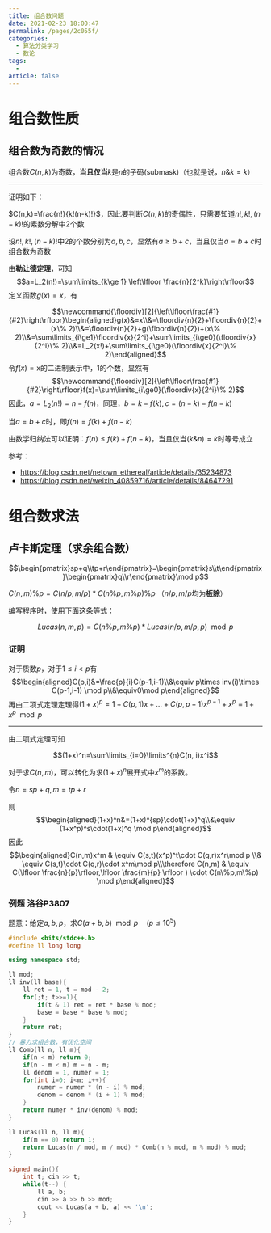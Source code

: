 ```yaml
---
title: 组合数问题
date: 2021-02-23 18:00:47
permalink: /pages/2c055f/
categories: 
  - 算法分类学习
  - 数论
tags: 
  - 
article: false
---
```



# 组合数性质

## 组合数为奇数的情况

组合数$C(n,k)$为奇数，**当且仅当**$k$是$n$的子码(submask)（也就是说，$n\&k=k$）

----

证明如下：

$C(n,k)=\frac{n!}{k!(n-k)!}$，因此要判断$C(n,k)$的奇偶性，只需要知道$n!,k!,(n-k)!$的素数分解中$2$个数

设$n!,k!,(n-k)!$中$2$的个数分别为$a,b,c$，显然有$a\ge b+c$，当且仅当$a=b+c$时组合数为奇数

由**勒让德定理**，可知
$$a=L_2(n!)=\sum\limits_{k\ge 1} \left\lfloor \frac{n}{2^k}\right\rfloor$$
定义函数$g(x)=x$，有

$$\newcommand{\floordiv}[2]{\left\lfloor\frac{#1}{#2}\right\rfloor}\begin{aligned}g(x)&=x\\&=\floordiv{n}{2}+\floordiv{n}{2}+(x\% 2)\\&=\floordiv{n}{2}+g(\floordiv{n}{2})+(x\% 2)\\&=\sum\limits_{i\ge1}\floordiv{x}{2^i}+\sum\limits_{i\ge0}(\floordiv{x}{2^i}\% 2)\\&=L_2(x!)+\sum\limits_{i\ge0}(\floordiv{x}{2^i}\% 2)\end{aligned}$$
令$f(x)=\text{x的二进制表示中，1的个数}$，显然有
$$\newcommand{\floordiv}[2]{\left\lfloor\frac{#1}{#2}\right\rfloor}f(x)=\sum\limits_{i\ge0}(\floordiv{x}{2^i}\% 2)$$
因此，$a=L_2(n!)=n-f(n)$，同理，$b=k-f(k),c=(n-k)-f(n-k)$

当$a=b+c$时，即$f(n)=f(k)+f(n-k)$



由数学归纳法可以证明：$f(n)\le f(k)+f(n-k)$，当且仅当$(k\&n)=k$时等号成立

参考：

-   https://blog.csdn.net/netown_ethereal/article/details/35234873
-   https://blog.csdn.net/weixin_40859716/article/details/84647291



# 组合数求法

## 卢卡斯定理（求余组合数）

$$\begin{pmatrix}sp+q\\tp+r\end{pmatrix}=\begin{pmatrix}s\\t\end{pmatrix}\begin{pmatrix}q\\r\end{pmatrix}\mod p$$

$C(n,m)\% p=C(n/p,m/p)*C(n\%p,m\%p)\%p$ （$n/p,m/p$均为**板除**）



编写程序时，使用下面这条等式：

$$Lucas(n,m,p)=C(n\%p,m\%p)*Lucas(n/p,m/p,p)\mod p$$



### 证明

对于质数$p$，对于$1\le i\lt p$有
$$\begin{aligned}C(p,i)&=\frac{p}{i}C(p-1,i-1)\\&\equiv p\times inv(i)\times C(p-1,i-1) \mod p\\&\equiv0\mod p\end{aligned}$$
再由二项式定理定理得$(1+x)^p=1+C(p,1)x+\dots+C(p,p-1)x^{p-1}+x^p\equiv1+x^p\mod p$

------

由二项式定理可知

$$(1+x)^n=\sum\limits_{i=0}\limits^{n}C(n, i)x^i$$

对于求$C(n,m)$，可以转化为求$(1+x)^n$展开式中$x^m$的系数。

令$n=sp+q,m=tp+r$

则
$$\begin{aligned}(1+x)^n&=(1+x)^{sp}\cdot(1+x)^q\\&\equiv (1+x^p)^s\cdot(1+x)^q \mod p\end{aligned}$$
因此
$$\begin{aligned}C(n,m)x^m & \equiv C(s,t)(x^p)^t\cdot C(q,r)x^r\mod p \\& \equiv C(s,t)\cdot C(q,r)\cdot x^m\mod p\\\therefore C(n,m) & \equiv C(\lfloor \frac{n}{p}\rfloor,\lfloor \frac{m}{p} \rfloor ) \cdot C(n\%p,m\%p) \mod p\end{aligned}$$


### 例题 洛谷P3807

题意：给定$a,b,p$，求$C(a+b,b)\mod p\quad (p\le10^5)$

```cpp
#include <bits/stdc++.h>
#define ll long long

using namespace std;

ll mod;
ll inv(ll base){
    ll ret = 1, t = mod - 2;
    for(;t; t>>=1){
        if(t & 1) ret = ret * base % mod;
        base = base * base % mod;
    }
    return ret;
}
// 暴力求组合数，有优化空间
ll Comb(ll n, ll m){
    if(n < m) return 0;
    if(n - m < m) m = n - m;
    ll denom = 1, numer = 1;
    for(int i=0; i<m; i++){
        numer = numer * (n - i) % mod;
        denom = denom * (i + 1) % mod;
    }
    return numer * inv(denom) % mod;
}

ll Lucas(ll n, ll m){
    if(m == 0) return 1;
    return Lucas(n / mod, m / mod) * Comb(n % mod, m % mod) % mod;
}

signed main(){
    int t; cin >> t;
    while(t--) {
        ll a, b;
        cin >> a >> b >> mod;
        cout << Lucas(a + b, a) << '\n';
    }
}
```